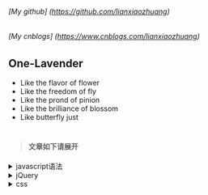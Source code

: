 ###### [My github]  (https://github.com/lianxiaozhuang)
###### [My cnblogs] (https://www.cnblogs.com/lianxiaozhuang)
<!-- ###### [Personal website] (www.lianxiaozhuang.com) *建设中* -->
## One-Lavender
* Like the flavor of flower
* Like the freedom of fly
* Like the prond of pinion
* Like the brilliance of blossom
* Like butterfly just
# 
[name]:lianxiaozhuang
[root]:https://github.com/lianxiaozhuang/blog
<!--  -->
> #### 文章如下请展开
<details>
 <summary> javascript语法</summary>

**<summary> [1、函数提升和变量提升](https://github.com/lianxiaozhuang/blog/tree/master/code/js/1)**
</details>
<!--  -->

<!--  -->
<details>
<summary>jQuery</summary>

**<summary> [1、jquery写插件教程](https://github.com/lianxiaozhuang/blog/tree/master/code/jq/1)**
</details>
<!--  -->
<details>
<summary>css</summary>

**<summary>空**

</details>


